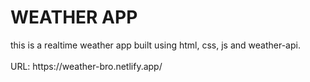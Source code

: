 <h1>WEATHER APP</h1>
this is a realtime weather app built using html, css, js and weather-api.<br><br>
URL: https://weather-bro.netlify.app/
